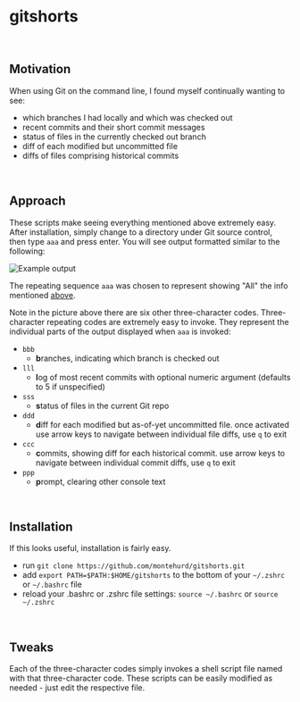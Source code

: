 # gitshorts

&nbsp;

## Motivation

When using Git on the command line, I found myself continually wanting to see:
- which branches I had locally and which was checked out
- recent commits and their short commit messages
- status of files in the currently checked out branch
- diff of each modified but uncommitted file
- diffs of files comprising historical commits

&nbsp;

## Approach

These scripts make seeing everything mentioned above extremely easy. After installation, simply change to a directory under Git source control, then type `aaa` and press enter. You will see output formatted similar to the following:

![Example output](https://raw.github.com/montehurd/gitshorts/master/screenshot.png)

The repeating sequence `aaa` was chosen to represent showing "All" the info mentioned [above](#user-content-motivation).

Note in the picture above there are six other three-character codes. Three-character repeating codes are extremely easy to invoke. They represent the individual parts of the output displayed when `aaa` is invoked:

- `bbb`
    - **b**ranches, indicating which branch is checked out
- `lll`
    - **l**og of most recent commits with optional numeric argument (defaults to 5 if unspecified)
- `sss`
    - **s**tatus of files in the current Git repo
- `ddd`
    - **d**iff for each modified but as-of-yet uncommitted file. once activated use arrow keys to navigate between individual file diffs, use `q` to exit
- `ccc`
    - **c**ommits, showing diff for each historical commit. use arrow keys to navigate between individual commit diffs, use `q` to exit
- `ppp`
    - **p**rompt, clearing other console text

&nbsp;

## Installation

If this looks useful, installation is fairly easy.

- run `git clone https://github.com/montehurd/gitshorts.git`
- add `export PATH=$PATH:$HOME/gitshorts` to the bottom of your `~/.zshrc` or `~/.bashrc` file
- reload your .bashrc or .zshrc file settings: `source ~/.bashrc` or `source ~/.zshrc`

&nbsp;

## Tweaks

Each of the three-character codes simply invokes a shell script file named with that three-character code. These scripts can be easily modified as needed - just edit the respective file.

